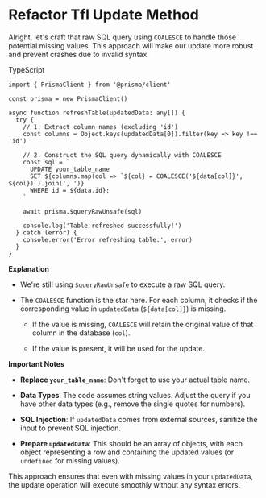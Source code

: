 # Refactor Tfl Update Method
Alright, let's craft that raw SQL query using `COALESCE` to handle those potential missing values. This approach will make our update more robust and prevent crashes due to invalid syntax.

TypeScript

```
import { PrismaClient } from '@prisma/client'

const prisma = new PrismaClient()

async function refreshTable(updatedData: any[]) {
  try {
    // 1. Extract column names (excluding 'id')
    const columns = Object.keys(updatedData[0]).filter(key => key !== 'id')

    // 2. Construct the SQL query dynamically with COALESCE
    const sql = `
      UPDATE your_table_name
      SET ${columns.map(col => `${col} = COALESCE('${data[col]}', ${col})`).join(', ')}
      WHERE id = ${data.id};
    `

    await prisma.$queryRawUnsafe(sql)

    console.log('Table refreshed successfully!')
  } catch (error) {
    console.error('Error refreshing table:', error)
  }
}
```

**Explanation**

- We're still using `$queryRawUnsafe` to execute a raw SQL query.
    
- The `COALESCE` function is the star here. For each column, it checks if the corresponding value in `updatedData` (`${data[col]}`) is missing.
    
    - If the value is missing, `COALESCE` will retain the original value of that column in the database (`col`).
        
    - If the value is present, it will be used for the update.

**Important Notes**

- **Replace `your_table_name`**: Don't forget to use your actual table name.
    
- **Data Types**: The code assumes string values. Adjust the query if you have other data types (e.g., remove the single quotes for numbers).
    
- **SQL Injection**: If `updatedData` comes from external sources, sanitize the input to prevent SQL injection.
    
- **Prepare `updatedData`**: This should be an array of objects, with each object representing a row and containing the updated values (or `undefined` for missing values).

This approach ensures that even with missing values in your `updatedData`, the update operation will execute smoothly without any syntax errors.